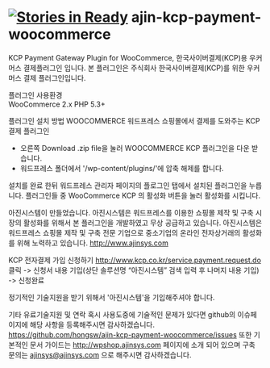 [![Stories in Ready](https://badge.waffle.io/hongsw/ajin-kcp-payment-woocommerce.png?label=ready)](https://waffle.io/hongsw/ajin-kcp-payment-woocommerce)
ajin-kcp-payment-woocommerce
============================

KCP Payment Gateway Plugin for WooCommerce, 한국사이버결제(KCP)용 우커머스 결제플러그인 입니다. 
 본 플러그인은 주식회사 한국사이버결제(KCP)를 위한 우커머스 결제 플러그인입니다.

플러그인 사용환경<br />
 WooCommerce 2.x
 PHP 5.3+

플러그인 설치 방법
 WOOCOMMERCE 워드프레스 쇼핑몰에서 결제를 도와주는 KCP 결제 플러그인 
- 오른쪽 Download .zip file을 눌러 WOOCOMMERCE KCP 플러그인을 다운 받습니다.
- 워드프레스 폴더에서 '/wp-content/plugins/'에 압축 해제를 합니다.

설치를 완료 한뒤 워드프레스 관리자 페이지의 플로그인 탭에서 설치된 플러그인을 누릅니다.
플러그인들 중 WooCommerce KCP 의 활성화 버튼을 눌러 활성화를 시킵니다.

아진시스템이 만들었습니다.
 아진시스템은 워드프레스를 이용한 쇼핑몰 제작 및 구축 시장의 활성화를 위해서 본 플러그인을 개발하였고 무상 공급하고 있습니다. 아진시스템은 워드프레스 쇼핑몰 제작 및 구축 전문 기업으로 중소기업의 온라인 전자상거래의 활성화를 위해 노력하고 있습니다. http://www.ajinsys.com

 KCP 전자결제 가입 신청하기
http://www.kcp.co.kr/service.payment.request.do 클릭 -> 신청서 내용 기입(상단 솔루션명 “아진시스템” 검색 입력 후 나머지 내용 기입) -> 신청완료

정기적인 기술지원을 받기 위해서 '아진시스템'을 기입해주셔야 합니다.

 기타 유료기술지원 및 연락
혹시 사용도중에 기술적인 문제가 있다면 github의 이슈페이지에 해당 사항을 등록해주시면 감사하겠습니다. https://github.com/hongsw/ajin-kcp-payment-woocommerce/issues 또한 기본적인 문서 가이드는 http://wpshop.ajinsys.com 페이지에 소개 되어 있으며 구축 문의는 ajinsys@ajinsys.com 으로 해주시면 감사하겠습니다.

